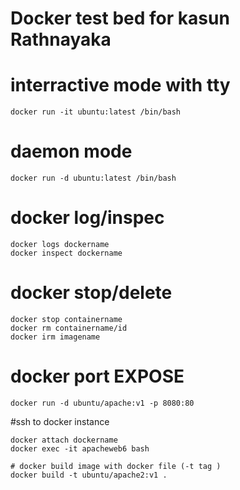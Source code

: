 # Docker test bed for kasun Rathnayaka

# interractive mode with tty

    docker run -it ubuntu:latest /bin/bash

# daemon mode

    docker run -d ubuntu:latest /bin/bash

# docker log/inspec

    docker logs dockername
    docker inspect dockername

# docker stop/delete

    docker stop containername
    docker rm containername/id
    docker irm imagename

# docker port EXPOSE

    docker run -d ubuntu/apache:v1 -p 8080:80

#ssh to docker instance

    docker attach dockername
    docker exec -it apacheweb6 bash

    # docker build image with docker file (-t tag )
    docker build -t ubuntu/apache2:v1 .
